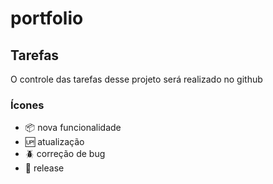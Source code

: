 # portfolio

## Tarefas

O controle das tarefas desse projeto será realizado no github

### Ícones

- :package: nova funcionalidade
- :up: atualização
- :beetle: correção de bug
- :checkered_flag: release